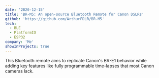 ```yaml
---
date: '2020-12-15'
title: 'BR-M5: An open-source Bluetooth Remote for Canon DSLRs'
github: 'https://github.com/ArthurFDLR/BR-M5'
tech:
  - BLE
  - PlatformIO
  - ESP32
company: 'Me'
showInProjects: true
---
```


This Bluetooth remote aims to replicate Canon's BR-E1 behavior while adding key features like fully programmable time-lapses that most Canon cameras lack.

